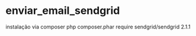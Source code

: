 # enviar_email_sendgrid
instalação via composer
php composer.phar require sendgrid/sendgrid 2.1.1


